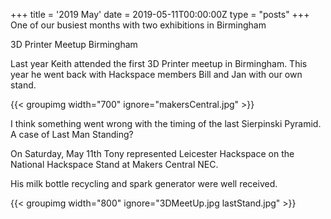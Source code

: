 +++
title = '2019 May'
date = 2019-05-11T00:00:00Z
type = "posts"
+++
One of our busiest months with two exhibitions in Birmingham

3D Printer Meetup Birmingham

Last year Keith attended the first 3D Printer meetup in Birmingham. 
This year he went back with Hackspace members Bill and Jan with our own stand.

{{< groupimg width="700" ignore="makersCentral.jpg" >}}

I think something went wrong with the timing of the last Sierpinski Pyramid. A case of Last Man Standing?

On Saturday, May 11th Tony represented Leicester Hackspace on the National Hackspace Stand at Makers Central NEC.

His milk bottle recycling and spark generator were well received.

{{< groupimg width="800" ignore="3DMeetUp.jpg lastStand.jpg" >}}
